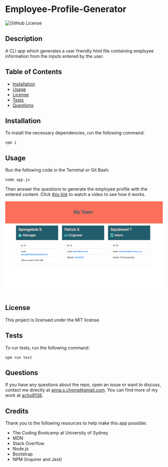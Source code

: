 # Employee-Profile-Generator

![GitHub License](https://img.shields.io/badge/License-MIT-blue.svg)

## Description

A CLI app which generates a user friendly html file containing employee information from the inputs entered by the user.

## Table of Contents

* [Installation](#installation)
* [Usage](#usage)
* [License](#license)
* [Tests](#tests)
* [Questions](#questions)

## Installation

To install the necessary dependencies, run the following command:

```
npm i
```

## Usage

Run the following code in the Terminal or Git Bash:
```
node app.js
```
Then answer the questions to generate the employee profile with the entered content. Click [this link](https://drive.google.com/file/d/11znrCXtW4UQv4sCWXNG6OND4d6lb9J-P/view) to watch a video to see how it works.

![image](./assets/screenshot.png)

## License

This project is licensed under the MIT license.

## Tests

To run tests, run the following command:
```
npm run test
```

## Questions

If you have any questions about the repo, open an issue or want to discuss, contact me directly at anna.s.chong@gmail.com. You can find more of my work at [acho9138](https://github.com/acho9138/.).

## Credits

Thank you to the following resources to help make this app possible:

- The Coding Bootcamp at University of Sydney
- MDN
- Stack Overflow
- Node.js
- Bootstrap
- NPM (Inquirer and Jest)